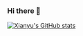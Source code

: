 ### Hi there 👋
[![Xianyu's GitHub stats](https://github-readme-stats.vercel.app/api?username=chenxy99)](https://github.com/chenxy99/github-readme-stats)
<!--
**chenxy99/chenxy99** is a ✨ _special_ ✨ repository because its `README.md` (this file) appears on your GitHub profile.

Here are some ideas to get you started:

- 🔭 I’m currently working on ...
- 🌱 I’m currently learning ...
- 👯 I’m looking to collaborate on ...
- 🤔 I’m looking for help with ...
- 💬 Ask me about ...
- 📫 How to reach me: ...
- 😄 Pronouns: ...
- ⚡ Fun fact: ...
-->
